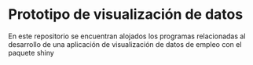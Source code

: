 # Prototipo de visualización de datos 
En este repositorio se encuentran alojados los programas relacionadas al desarrollo de una aplicación de visualización de datos de empleo con el paquete shiny 
